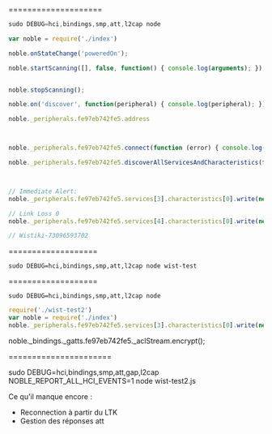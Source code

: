 
====================

````js
sudo DEBUG=hci,bindings,smp,att,l2cap node

var noble = require('./index')

noble.onStateChange('poweredOn');

noble.startScanning([], false, function() { console.log(arguments); });


noble.stopScanning();

noble.on('discover', function(peripheral) { console.log(peripheral); });

noble._peripherals.fe97eb742fe5.address



noble._peripherals.fe97eb742fe5.connect(function (error) { console.log("[Wistiki] Connected", error); });

noble._peripherals.fe97eb742fe5.discoverAllServicesAndCharacteristics(function (error, discoveredServices) { console.log(error, discoveredServices); });



// Immediate Alert:
noble._peripherals.fe97eb742fe5.services[3].characteristics[0].write(new Buffer([2]), true);

// Link Loss 0
noble._peripherals.fe97eb742fe5.services[4].characteristics[0].write(new Buffer([0]), false);

// Wistiki-73096593702
````

===================

    sudo DEBUG=hci,bindings,smp,att,l2cap node wist-test

===================

    sudo DEBUG=hci,bindings,smp,att,l2cap node

```js
require('./wist-test2')
var noble = require('./index')
noble._peripherals.fe97eb742fe5.services[3].characteristics[0].write(new Buffer([2]), true);
```



noble._bindings._gatts.fe97eb742fe5._aclStream.encrypt();


======================


sudo DEBUG=hci,bindings,smp,att,gap,l2cap NOBLE_REPORT_ALL_HCI_EVENTS=1 node wist-test2.js




Ce qu'il manque encore :

 * Reconnection à partir du LTK
 * Gestion des réponses att
 
